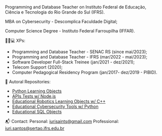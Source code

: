 Programming and Database Teacher on Instituto Federal de Educação, Ciência e Tecnologia do Rio Grande do Sul (IFRS). 

MBA on Cybersecurity - Descomplica Faculdade Digital;

Computer Science Degree - Instituto Federal Farroupilha (IFFAR). 

👨‍💼💻 XPs:
- Programming and Database Teacher - SENAC RS (since mai/2023);
- Programming and Database Teacher - IFRS (mar/2022 - mai/2023);
- Software Developer Full-Stack Treinee (jan/2021 - dez/2021);
- Telecom Support (2020);
- Computer Pedagogical Residency Program (jan/2017- dez/2019 - PIBID).

🚀 Autoral Repositories:
- [Python Learning Objects](https://www.github.com/iurisaints/pythonClass)
- [APIs Tests w/ Node.js](https://www.github.com/iurisaints/intedata)
- [Educational Robotics Learning Objects w/ C++](https://www.github.com/iurisaints/projetoRobotica)
- [Educational Cybersecurity Tools w/ Python](https://www.github.com/iurisaints/cybersecurity)
- [Educational SQL Objects](https://www.github.com/iurisaints/SQLClass)

📬 Contact:
Personal: iurisaints@gmail.com
Professional: iuri.santos@sertao.ifrs.edu.br
